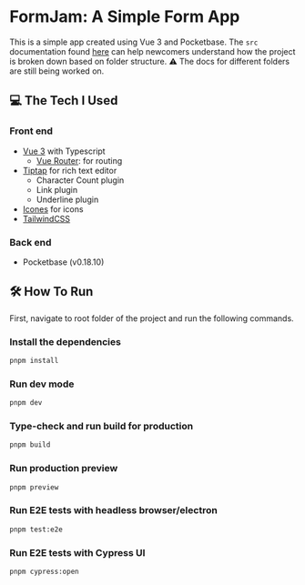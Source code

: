 # FormJam: A Simple Form App

This is a simple app created using Vue 3 and Pocketbase. The `src` documentation found [here](./src/README.md) can help newcomers understand how the project is broken down based on folder structure. :warning: The docs for different folders are still being worked on.

## :computer: The Tech I Used

### Front end

- [Vue 3](https://vuejs.org/) with Typescript
  - [Vue Router](https://router.vuejs.org/): for routing
- [Tiptap](https://tiptap.dev/) for rich text editor
  - Character Count plugin
  - Link plugin
  - Underline plugin
- [Icones](https://icones.js.org/) for icons
- [TailwindCSS](https://tailwindcss.com/)

### Back end

- Pocketbase (v0.18.10)

## :hammer_and_wrench: How To Run

First, navigate to root folder of the project and run the following commands.

### Install the dependencies

```sh
pnpm install
```

### Run dev mode

```sh
pnpm dev
```

### Type-check and run build for production

```sh
pnpm build
```

### Run production preview

```sh
pnpm preview
```

### Run E2E tests with headless browser/electron

```sh
pnpm test:e2e
```

### Run E2E tests with Cypress UI

```sh
pnpm cypress:open
```
